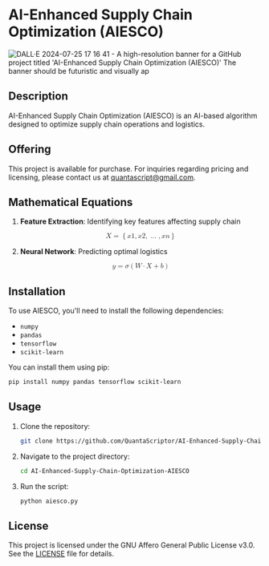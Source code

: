 # AI-Enhanced Supply Chain Optimization (AIESCO)

![DALL·E 2024-07-25 17 16 41 - A high-resolution banner for a GitHub project titled 'AI-Enhanced Supply Chain Optimization (AIESCO)'  The banner should be futuristic and visually ap](https://github.com/user-attachments/assets/52fe5ff1-e4b3-4f94-9a99-c5e57d87dca9)


## Description
AI-Enhanced Supply Chain Optimization (AIESCO) is an AI-based algorithm designed to optimize supply chain operations and logistics.

## Offering
This project is available for purchase. For inquiries regarding pricing and licensing, please contact us at [quantascript@gmail.com](mailto:quantascript@gmail.com).

## Mathematical Equations

1. **Feature Extraction**: Identifying key features affecting supply chain

   <p align="center">
   <math xmlns="http://www.w3.org/1998/Math/MathML">
     <mrow>
       <mi>X</mi>
       <mo>=</mo>
       <mo>{</mo>
       <mi>x</mi>
       <msub>
         <mn>1</mn>
       </msub>
       <mo>,</mo>
       <mi>x</mi>
       <msub>
         <mn>2</mn>
       </msub>
       <mo>,</mo>
       <mo>...</mo>
       <mo>,</mo>
       <mi>x</mi>
       <msub>
         <mi>n</mi>
       </msub>
       <mo>}</mo>
     </mrow>
   </math>
   </p>

2. **Neural Network**: Predicting optimal logistics

   <p align="center">
   <math xmlns="http://www.w3.org/1998/Math/MathML">
     <mrow>
       <mi>y</mi>
       <mo>=</mo>
       <mi>σ</mi>
       <mo>(</mo>
       <mi>W</mi>
       <mo>·</mo>
       <mi>X</mi>
       <mo>+</mo>
       <mi>b</mi>
       <mo>)</mo>
     </mrow>
   </math>
   </p>

## Installation
To use AIESCO, you'll need to install the following dependencies:
- `numpy`
- `pandas`
- `tensorflow`
- `scikit-learn`

You can install them using pip:
```bash
pip install numpy pandas tensorflow scikit-learn
```

## Usage
1. Clone the repository:
   ```bash
   git clone https://github.com/QuantaScriptor/AI-Enhanced-Supply-Chain-Optimization-AIESCO.git
   ```
2. Navigate to the project directory:
   ```bash
   cd AI-Enhanced-Supply-Chain-Optimization-AIESCO
   ```
3. Run the script:
   ```bash
   python aiesco.py
   ```

## License
This project is licensed under the GNU Affero General Public License v3.0. See the [LICENSE](LICENSE) file for details.
